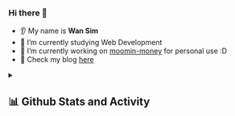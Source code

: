 ### Hi there 👋

- 👂 My name is **Wan Sim**
- 🌱 I’m currently studying Web Development
- 🔭 I’m currently working on [moomin-money](https://github.com/0420syj/moomin-money) for personal use :D
- 📒 Check my blog [here](https://0420syj.github.io)

<details> 
  <summary><h2>📊 Github Stats and Activity</h2></summary>

  <h3>🔥 Streak Stats</h3>

  <!-- GitHub Readme Streak Stats - https://github.com/0420syj/github-readme-streak-stats -->
  <p>
    <a href="https://github.com/0420syj/github-readme-streak-stats">
      <img title="🔥 Get streak stats for your profile at git.io/streak-stats" alt="0420syj's streak" src="https://streak-stats.demolab.com/?user=0420syj&theme=monokai-metallian&hide_border=true"/>
    </a>
    <p>🔥 Get streak stats for your profile at <a href="https://git.io/streak-stats">git.io/streak-stats</a></p>
  </p>

  <h3>💻 GitHub Profile Stats</h3>

  <!-- https://github.com/anuraghazra/github-readme-stats -->

<a href="https://github.com/anuraghazra/github-readme-stats"><img alt="0420syj's Github Stats" src="https://denvercoder1-github-readme-stats.vercel.app/api/?username=0420syj&show_icons=true&include_all_commits=true&count_private=true&theme=react&hide_border=true&bg_color=1F222E&title_color=F85D7F&icon_color=F8D866" height="192px"/></a>
<a href="https://github.com/anuraghazra/github-readme-stats"><img alt="0420syj's Top Languages" src="https://denvercoder1-github-readme-stats.vercel.app/api/top-langs/?username=0420syj&langs_count=8&layout=compact&theme=react&hide_border=true&bg_color=1F222E&title_color=F85D7F&icon_color=F8D866&hide=Jupyter%20Notebook,Roff" height="192px"/></a>
<br/>

<b>Note:</b> Top languages is only a metric of the languages my public code consists of and doesn't reflect experience or skill level.

  <!-- https://github.com/ashutosh00710/github-readme-activity-graph -->

<a href="https://github.com/ashutosh00710/github-readme-activity-graph"><img alt="0420syj's Activity Graph" src="https://github-readme-activity-graph.cyclic.app/graph/?username=0420syj&bg_color=1F222E&color=F8D866&line=F85D7F&point=FFFFFF&hide_border=true" /></a>

</details>
